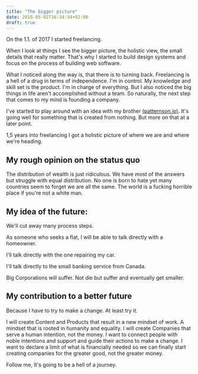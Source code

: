 ```yaml
---
title: "The bigger picture"
date: 2018-05-02T16:34:54+02:00
draft: true
---
```


On the 1.1. of 2017 I started freelancing.

When I look at things I see the bigger picture, the holistic view, the small details that really matter. That's why I started to build design systems and focus on the process of building web software.

What I noticed along the way is, that there is to turning back. Freelancing is a hell of a drug in terms of independence. I'm in control. My knowledge and skill set is the product. I'm in charge of everything. But I also noticed the big things in life aren't accomplished without a team. So naturally, the next step that comes to my mind is founding a company.

I've started to play around with an idea with my brother [(patternson.io)](https://patternson.io). It's going well for something that is created from nothing. But more on that at a later point.

1,5 years into freelancing I got a holistic picture of where we are and where we're heading.

## My rough opinion on the status quo

The distribution of wealth is just ridiculous.
We have most of the answers but struggle with equal distribution.
No one is born to hate yet many countries seem to forget we are all the same.
The world is a fucking horrible place if you're not a white man.

## My idea of the future:

We'll cut away many process steps.

As someone who seeks a flat, I will be able to talk directly with a homeowner.

I'll talk directly with the one repairing my car.

I'll talk directly to the small banking service from Canada.

Big Corporations will suffer. Not die but suffer and eventually get smaller.

## My contribution to a better future

Because I have to try to make a change. At least try it.

I will create Content and Products that result in a new mindset of work. A mindset that is rooted in humanity and equality. I will create Companies that serve a human intention, not the money.
I want to connect people with noble intentions and support and guide their actions to make a change. I want to declare a limit of what is financially needed so we can finally start creating companies for the greater good, not the greater money.

Follow me, It's going to be a hell of a journey.
